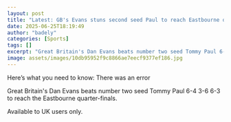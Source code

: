 ```yaml
---
layout: post
title: "Latest: GB's Evans stuns second seed Paul to reach Eastbourne quarter-finals"
date: 2025-06-25T18:19:49
author: "badely"
categories: [Sports]
tags: []
excerpt: "Great Britain's Dan Evans beats number two seed Tommy Paul 6-4 3-6 6-3 to reach the Eastbourne quarter-finals."
image: assets/images/10db95952f9c8866ae7eecf9377ef186.jpg
---
```


Here’s what you need to know: There was an error

Great Britain's Dan Evans beats number two seed Tommy Paul 6-4 3-6 6-3 to reach the Eastbourne quarter-finals.

Available to UK users only.

